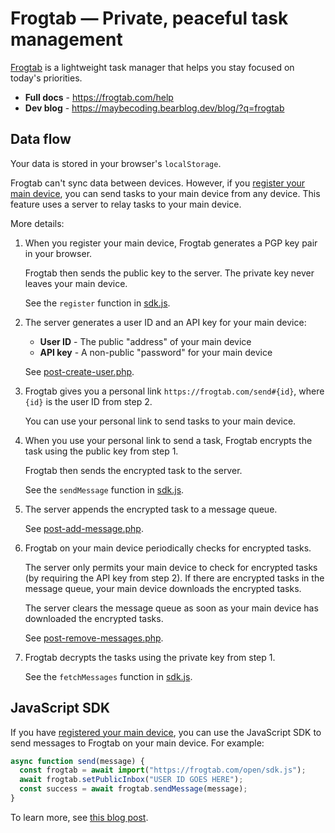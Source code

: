 # Frogtab — Private, peaceful task management

[Frogtab](https://frogtab.com) is a lightweight task manager that helps you stay focused on today's priorities.

- **Full docs** - https://frogtab.com/help
- **Dev blog** - https://maybecoding.bearblog.dev/blog/?q=frogtab

## Data flow

Your data is stored in your browser's `localStorage`.

Frogtab can't sync data between devices. However, if you [register your main device](https://frogtab.com/help#registering-for-a-personal-link), you can send tasks to your main device from any device.
This feature uses a server to relay tasks to your main device.

More details:

 1. When you register your main device, Frogtab generates a PGP key pair in your browser.

    Frogtab then sends the public key to the server.
    The private key never leaves your main device.

    See the `register` function in [sdk.js](app/open/sdk.js).

 2. The server generates a user ID and an API key for your main device:

    - **User ID** - The public "address" of your main device
    - **API key** - A non-public "password" for your main device

    See [post-create-user.php](app/post-create-user.php).

 3. Frogtab gives you a personal link `https://frogtab.com/send#{id}`, where `{id}` is the user ID from step 2.

    You can use your personal link to send tasks to your main device.

 5. When you use your personal link to send a task, Frogtab encrypts the task using the public key from step 1.

    Frogtab then sends the encrypted task to the server.

    See the `sendMessage` function in [sdk.js](app/open/sdk.js).

 7. The server appends the encrypted task to a message queue.

    See [post-add-message.php](app/open/post-add-message.php).

  8. Frogtab on your main device periodically checks for encrypted tasks.

     The server only permits your main device to check for encrypted tasks (by requiring the API key from step 2).
     If there are encrypted tasks in the message queue, your main device downloads the encrypted tasks.

     The server clears the message queue as soon as your main device has downloaded the encrypted tasks.

     See [post-remove-messages.php](app/post-remove-messages.php).

 9. Frogtab decrypts the tasks using the private key from step 1.

    See the `fetchMessages` function in [sdk.js](app/open/sdk.js).

## JavaScript SDK

If you have [registered your main device](https://frogtab.com/help#registering-for-a-personal-link), you can use the JavaScript SDK to send messages to Frogtab on your main device.
For example:

```javascript
async function send(message) {
  const frogtab = await import("https://frogtab.com/open/sdk.js");
  await frogtab.setPublicInbox("USER ID GOES HERE");
  const success = await frogtab.sendMessage(message);
}
```

To learn more, see [this blog post](https://maybecoding.bearblog.dev/adding-a-private-feedback-box-to-bear/).